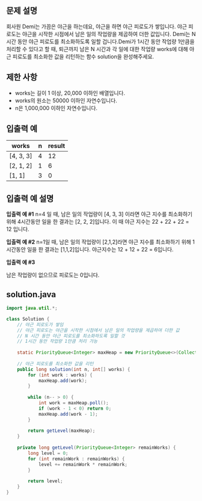 ## 문제 설명
회사원 Demi는 가끔은 야근을 하는데요, 야근을 하면 야근 피로도가 쌓입니다. 야근 피로도는 야근을 시작한 시점에서 남은 일의 작업량을 제곱하여 더한 값입니다. Demi는 N시간 동안 야근 피로도를 최소화하도록 일할 겁니다.Demi가 1시간 동안 작업량 1만큼을 처리할 수 있다고 할 때, 퇴근까지 남은 N 시간과 각 일에 대한 작업량 works에 대해 야근 피로도를 최소화한 값을 리턴하는 함수 solution을 완성해주세요.

## 제한 사항
- works는 길이 1 이상, 20,000 이하인 배열입니다.
- works의 원소는 50000 이하인 자연수입니다.
- n은 1,000,000 이하인 자연수입니다.

## 입출력 예
|works|n|result|
|---|---|---|
|[4, 3, 3]|4|12|
|[2, 1, 2]|1|6|
|[1, 1]|3|0|

## 입출력 예 설명
**입출력 예 #1**
n=4 일 때, 남은 일의 작업량이 [4, 3, 3] 이라면 야근 지수를 최소화하기 위해 4시간동안 일을 한 결과는 [2, 2, 2]입니다. 이 때 야근 지수는 22 + 22 + 22 = 12 입니다.

**입출력 예 #2**
n=1일 때, 남은 일의 작업량이 [2,1,2]라면 야근 지수를 최소화하기 위해 1시간동안 일을 한 결과는 [1,1,2]입니다. 야근지수는 12 + 12 + 22 = 6입니다.

**입출력 예 #3**

남은 작업량이 없으므로 피로도는 0입니다.

## solution.java
``` java
import java.util.*;

class Solution {
    // 야근 피로도가 쌓임
    // 야근 피로도는 야근을 시작한 시점에서 남은 일의 작업량을 제곱하여 더한 값
    // N 시간 동안 야근 피로도를 최소화하도록 일할 것
    // 1시간 동안 작업량 1만큼 처리 가능
    
    static PriorityQueue<Integer> maxHeap = new PriorityQueue<>(Collections.reverseOrder());
    
    // 야근 피로도를 최소화한 값을 리턴
    public long solution(int n, int[] works) {
        for (int work : works) {
            maxHeap.add(work);
        }
        
        while (n-- > 0) {
            int work = maxHeap.poll();
            if (work - 1 < 0) return 0;
            maxHeap.add(work - 1);
        }
        
        return getLevel(maxHeap);
    }
    
    private long getLevel(PriorityQueue<Integer> remainWorks) {
        long level = 0;
        for (int remainWork : remainWorks) {
            level += remainWork * remainWork;
        }
        
        return level;
    }
}
```
